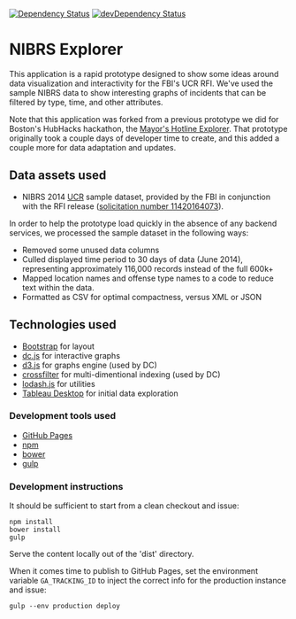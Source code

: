 [![Dependency Status](https://david-dm.org/atsid/nibrs-rfi.svg)](https://david-dm.org/atsid/nibrs-rfi)
[![devDependency Status](https://david-dm.org/atsid/nibrs-rfi/dev-status.svg)](https://david-dm.org/atsid/nibrs-rfi#info=devDependencies)

# NIBRS Explorer

This application is a rapid prototype designed to show some ideas around data visualization and interactivity for the FBI's UCR RFI. We've used the sample NIBRS data to show interesting graphs of incidents that can be filtered by type, time, and other attributes.

Note that this application was forked from a previous prototype we did for Boston's HubHacks hackathon, the [Mayor's Hotline Explorer](https://github.com/atsid/mayors-hotline-explorer). That prototype originally took a couple days of developer time to create, and this added a couple more for data adaptation and updates.

## Data assets used
* NIBRS 2014 [UCR](https://www.fbi.gov/about-us/cjis/ucr/ucr-program-data-collections) sample dataset, provided by the FBI in conjunction with the RFI release ([solicitation number 11420164073](https://www.fbo.gov/index?s=opportunity&mode=form&id=1339c757db4348143c01d9d47518b6e0&tab=core&_cview=1)).

In order to help the prototype load quickly in the absence of any backend services, we processed the sample dataset in the following ways:
 * Removed some unused data columns
 * Culled displayed time period to 30 days of data (June 2014), representing approximately 116,000 records instead of the full 600k+
 * Mapped location names and offense type names to a code to reduce text within the data.
 * Formatted as CSV for optimal compactness, versus XML or JSON

## Technologies used
* [Bootstrap](http://getbootstrap.com) for layout
* [dc.js](http://dc-js.github.io/dc.js/) for interactive graphs
* [d3.js](https://d3js.org/) for graphs engine (used by DC)
* [crossfilter](http://square.github.io/crossfilter/) for multi-dimentional indexing (used by DC)
* [lodash.js](https://lodash.com/) for utilities
* [Tableau Desktop](http://www.tableau.com/products/desktop) for initial data exploration

### Development tools used
* [GitHub Pages](https://pages.github.com/)
* [npm](https://www.npmjs.com/)
* [bower](http://bower.io/)
* [gulp](http://gulpjs.com/)

### Development instructions

It should be sufficient to start from a clean checkout and issue:

    npm install
    bower install
    gulp

Serve the content locally out of the 'dist' directory.

When it comes time to publish to GitHub Pages, set the environment variable `GA_TRACKING_ID` to inject the correct info for the production instance and issue:

    gulp --env production deploy
